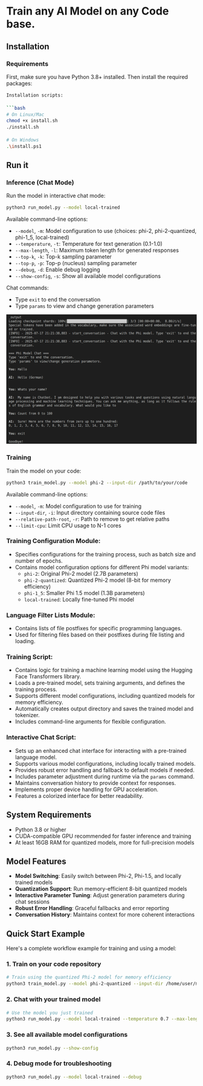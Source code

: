 # Train any AI Model on any Code base.

## Installation

### Requirements

First, make sure you have Python 3.8+ installed. Then install the required packages:

```bash
Installation scripts:

```bash
# On Linux/Mac
chmod +x install.sh
./install.sh

# On Windows
.\install.ps1
```

## Run it

### Inference (Chat Mode)

Run the model in interactive chat mode:

```bash
python3 run_model.py --model local-trained
```

Available command-line options:

- `--model`, `-m`: Model configuration to use (choices: phi-2, phi-2-quantized, phi-1_5, local-trained)
- `--temperature`, `-t`: Temperature for text generation (0.1-1.0)
- `--max-length`, `-l`: Maximum token length for generated responses
- `--top-k`, `-k`: Top-k sampling parameter
- `--top-p`, `-p`: Top-p (nucleus) sampling parameter
- `--debug`, `-d`: Enable debug logging
- `--show-config`, `-s`: Show all available model configurations

Chat commands:
- Type `exit` to end the conversation
- Type `params` to view and change generation parameters


![Chat Mode](.doc/chat_mode.png "Chat Mode")

### Training

Train the model on your code:

```bash
python3 train_model.py --model phi-2 --input-dir /path/to/your/code
```

Available command-line options:

- `--model`, `-m`: Model configuration to use for training
- `--input-dir`, `-i`: Input directory containing source code files
- `--relative-path-root`, `-r`: Path to remove to get relative paths
- `--limit-cpu`: Limit CPU usage to N-1 cores

### Training Configuration Module:
   - Specifies configurations for the training process, such as batch size and number of epochs.
   - Contains model configuration options for different Phi model variants:
     - `phi-2`: Original Phi-2 model (2.7B parameters)
     - `phi-2-quantized`: Quantized Phi-2 model (8-bit for memory efficiency)
     - `phi-1_5`: Smaller Phi 1.5 model (1.3B parameters)
     - `local-trained`: Locally fine-tuned Phi model

### Language Filter Lists Module:
- Contains lists of file postfixes for specific programming languages.
- Used for filtering files based on their postfixes during file listing and loading.

### Training Script:
   - Contains logic for training a machine learning model using the Hugging Face Transformers library.
   - Loads a pre-trained model, sets training arguments, and defines the training process.
   - Supports different model configurations, including quantized models for memory efficiency.
   - Automatically creates output directory and saves the trained model and tokenizer.
   - Includes command-line arguments for flexible configuration.

### Interactive Chat Script:
   - Sets up an enhanced chat interface for interacting with a pre-trained language model.
   - Supports various model configurations, including locally trained models.
   - Provides robust error handling and fallback to default models if needed.
   - Includes parameter adjustment during runtime via the `params` command.
   - Maintains conversation history to provide context for responses.
   - Implements proper device handling for GPU acceleration.
   - Features a colorized interface for better readability.

## System Requirements

- Python 3.8 or higher
- CUDA-compatible GPU recommended for faster inference and training
- At least 16GB RAM for quantized models, more for full-precision models

## Model Features

- **Model Switching**: Easily switch between Phi-2, Phi-1.5, and locally trained models
- **Quantization Support**: Run memory-efficient 8-bit quantized models
- **Interactive Parameter Tuning**: Adjust generation parameters during chat sessions
- **Robust Error Handling**: Graceful fallbacks and error reporting
- **Conversation History**: Maintains context for more coherent interactions

## Quick Start Example

Here's a complete workflow example for training and using a model:

### 1. Train on your code repository

```bash
# Train using the quantized Phi-2 model for memory efficiency
python3 train_model.py --model phi-2-quantized --input-dir /home/user/myproject --relative-path-root /home/user
```

### 2. Chat with your trained model

```bash
# Use the model you just trained
python3 run_model.py --model local-trained --temperature 0.7 --max-length 100
```

### 3. See all available model configurations

```bash
python3 run_model.py --show-config
```

### 4. Debug mode for troubleshooting

```bash
python3 run_model.py --model local-trained --debug
```


